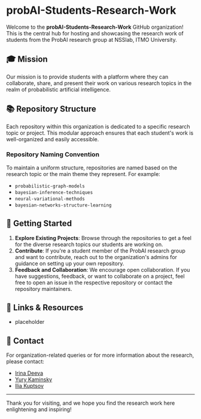 # probAI-Students-Research-Work

Welcome to the **probAI-Students-Research-Work** GitHub organization! This is the central hub for hosting and showcasing the research work of students from the ProbAI research group at NSSlab, ITMO University.

## 🎓 Mission

Our mission is to provide students with a platform where they can collaborate, share, and present their work on various research topics in the realm of probabilistic artificial intelligence.

## 📚 Repository Structure

Each repository within this organization is dedicated to a specific research topic or project. This modular approach ensures that each student's work is well-organized and easily accessible.

### Repository Naming Convention

To maintain a uniform structure, repositories are named based on the research topic or the main theme they represent. For example:

- `probabilistic-graph-models`
- `bayesian-inference-techniques`
- `neural-variational-methods`
- `bayesian-networks-structure-learning`

## 🚀 Getting Started

1. **Explore Existing Projects**: Browse through the repositories to get a feel for the diverse research topics our students are working on.
2. **Contribute**: If you're a student member of the ProbAI research group and want to contribute, reach out to the organization's admins for guidance on setting up your own repository.
3. **Feedback and Collaboration**: We encourage open collaboration. If you have suggestions, feedback, or want to collaborate on a project, feel free to open an issue in the respective repository or contact the repository maintainers.

## 🔗 Links & Resources

- placeholder


## 🤝 Contact

For organization-related queries or for more information about the research, please contact:

- [Irina Deeva](mailto:iriny.deeva@gmail.com)
- [Yury Kaminsky](mailto:jkaminski@niuitmo.ru)
- [Ilia Kuptsov](mailto:ilya.kuptcov@yandex.ru)

---

Thank you for visiting, and we hope you find the research work here enlightening and inspiring!
